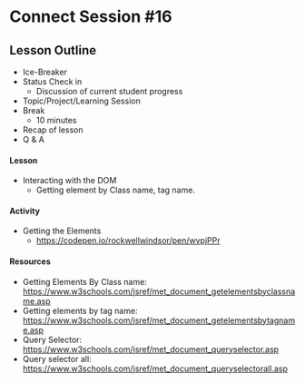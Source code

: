 # Connect Session #16

## Lesson Outline

  * Ice-Breaker
  * Status Check in
    * Discussion of current student progress
  * Topic/Project/Learning Session
  * Break
    * 10 minutes
  * Recap of lesson
  * Q & A

#### Lesson

  * Interacting with the DOM
    * Getting element by Class name, tag name.

#### Activity

  * Getting the Elements
    * https://codepen.io/rockwellwindsor/pen/wvpjPPr

#### Resources

  * Getting Elements By Class name: https://www.w3schools.com/jsref/met_document_getelementsbyclassname.asp
  * Getting elements by tag name: https://www.w3schools.com/jsref/met_document_getelementsbytagname.asp
  * Query Selector: https://www.w3schools.com/jsref/met_document_queryselector.asp
  * Query selector all: https://www.w3schools.com/jsref/met_document_queryselectorall.asp
